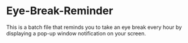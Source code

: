 # Eye-Break-Reminder
This is a batch file that reminds you to take an eye break every hour by displaying a pop-up window notification on your screen.
